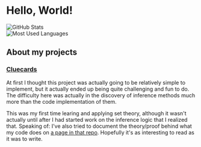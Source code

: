 # Hello, World!

![GitHub Stats](https://github-readme-stats.vercel.app/api?username=MysteryBlokHed&theme=dracula&include_all_commits=true)  
![Most Used Languages](https://github-readme-stats.vercel.app/api/top-langs?username=MysteryBlokHed&theme=dracula&layout=compact)

## About my projects

### [Cluecards](https://github.com/MysteryBlokHed/cluecards)

At first I thought this project was actually going to be relatively simple to implement,
but it actually ended up being quite challenging and fun to do.
The difficulty here was actually in the discovery of inference methods much more than the code implementation of them.

This was my first time learing and applying set theory, although it wasn't actually until
after I had started work on the inference logic that I realized that.
Speaking of: I've also tried to document the theory/proof behind what my code does on
[a page in that repo](https://github.com/MysteryBlokHed/cluecards/blob/main/Inference.md).
Hopefully it's as interesting to read as it was to write.
